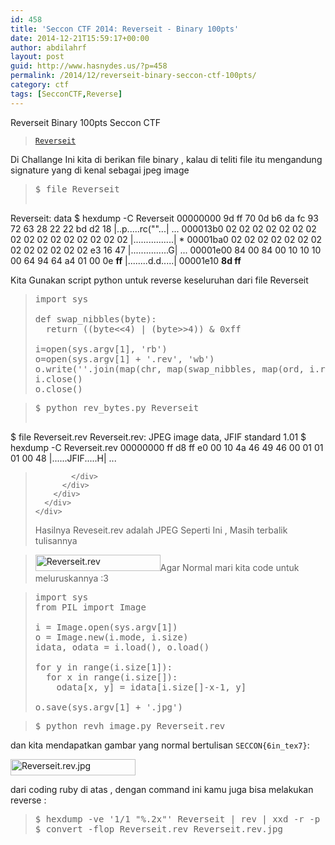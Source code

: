 ```yaml
---
id: 458
title: 'Seccon CTF 2014: Reverseit - Binary 100pts'
date: 2014-12-21T15:59:17+00:00
author: abdilahrf
layout: post
guid: http://www.hasnydes.us/?p=458
permalink: /2014/12/reverseit-binary-seccon-ctf-100pts/
category: ctf
tags: [SecconCTF,Reverse]
---
```

Reverseit Binary 100pts Seccon CTF

> [`Reverseit`](https://github.com/ctfs/write-ups/blob/master/seccon-ctf-2014/reverse-it/Reverseit)

Di Challange Ini kita di berikan file binary , kalau di teliti file itu mengandung signature yang di kenal sebagai jpeg image

> <pre class="de1">$ <span class="kw2">file</span> Reverseit
Reverseit: data
$ <span class="kw2">hexdump</span> <span class="re5">-C</span> Reverseit
00000000  9d ff <span class="nu0">70</span> 0d b6 da <span class="kw3">fc</span> <span class="nu0">93</span>  <span class="nu0">72</span> <span class="nu0">63</span> <span class="nu0">28</span> <span class="nu0">22</span> <span class="nu0">22</span> bd d2 <span class="nu0">18</span>  <span class="sy0">|</span>..p.....rc<span class="br0">(</span><span class="st0">""</span>...<span class="sy0">|</span>
...
000013b0  02 02 02 02 02 02 02 02  02 02 02 02 02 02 02 02  <span class="sy0">|</span>................<span class="sy0">|</span>
<span class="sy0">*</span>
00001ba0  02 02 02 02 02 02 02 02  02 02 02 02 02 e3 <span class="nu0">16</span> <span class="nu0">47</span>  <span class="sy0">|</span>...............G<span class="sy0">|</span>
...
00001e00  <span class="nu0">84</span> 00 <span class="nu0">84</span> 00 <span class="nu0">10</span> <span class="nu0">10</span> <span class="nu0">10</span> 00  <span class="nu0">64</span> <span class="nu0">94</span> <span class="nu0">64</span> a4 01 00 0e <strong>ff</strong>  <span class="sy0">|</span>........d.d.....<span class="sy0">|</span>
00001e10  <strong>8d ff       
</strong></pre>

Kita Gunakan script python untuk reverse keseluruhan dari file Reverseit

<!--more-->

<div class="wp-geshi-highlight-wrap5">
  <div class="wp-geshi-highlight-wrap4">
    <div class="wp-geshi-highlight-wrap3">
      <div class="wp-geshi-highlight-wrap2">
        <div class="wp-geshi-highlight-wrap">
          <div class="wp-geshi-highlight">
            <div class="python">
              <blockquote>
                <pre class="de1"><span class="kw1">import</span> <span class="kw3">sys</span>
 
<span class="kw1">def</span> swap_nibbles<span class="br0">(</span>byte<span class="br0">)</span>:
  <span class="kw1">return</span> <span class="br0">(</span><span class="br0">(</span>byte<span class="sy0">&lt;&lt;</span><span class="nu0">4</span><span class="br0">)</span> | <span class="br0">(</span>byte<span class="sy0">&gt;&gt;</span><span class="nu0">4</span><span class="br0">)</span><span class="br0">)</span> & <span class="nu0">0xff</span>
 
i<span class="sy0">=</span><span class="kw2">open</span><span class="br0">(</span><span class="kw3">sys</span>.<span class="me1">argv</span><span class="br0">[</span><span class="nu0">1</span><span class="br0">]</span><span class="sy0">,</span> <span class="st0">'rb'</span><span class="br0">)</span>
o<span class="sy0">=</span><span class="kw2">open</span><span class="br0">(</span><span class="kw3">sys</span>.<span class="me1">argv</span><span class="br0">[</span><span class="nu0">1</span><span class="br0">]</span> + <span class="st0">'.rev'</span><span class="sy0">,</span> <span class="st0">'wb'</span><span class="br0">)</span>
o.<span class="me1">write</span><span class="br0">(</span><span class="st0">''</span>.<span class="me1">join</span><span class="br0">(</span><span class="kw2">map</span><span class="br0">(</span><span class="kw2">chr</span><span class="sy0">,</span> <span class="kw2">map</span><span class="br0">(</span>swap_nibbles<span class="sy0">,</span> <span class="kw2">map</span><span class="br0">(</span><span class="kw2">ord</span><span class="sy0">,</span> i.<span class="me1">read</span><span class="br0">(</span><span class="br0">)</span><span class="br0">[</span>::-<span class="nu0">1</span><span class="br0">]</span><span class="br0">)</span><span class="br0">)</span><span class="br0">)</span><span class="br0">)</span><span class="br0">)</span>
i.<span class="me1">close</span><span class="br0">(</span><span class="br0">)</span>
o.<span class="me1">close</span><span class="br0">(</span><span class="br0">)</span></pre>
              </blockquote>
            </div>
          </div>
        </div>
      </div>
    </div>
  </div>
</div>

> <div class="wp-geshi-highlight-wrap5">
>   <div class="wp-geshi-highlight-wrap4">
>     <div class="wp-geshi-highlight-wrap3">
>       <div class="wp-geshi-highlight-wrap2">
>         <div class="wp-geshi-highlight-wrap">
>           <div class="wp-geshi-highlight">
>             <div class="bash">
>               <pre class="de1">$ python rev_bytes.py Reverseit
$ <span class="kw2">file</span> Reverseit.rev 
Reverseit.rev: JPEG image data, JFIF standard <span class="nu0">1.01</span>
$ <span class="kw2">hexdump</span> <span class="re5">-C</span> Reverseit.rev
00000000  ff d8 ff e0 00 <span class="nu0">10</span> 4a <span class="nu0">46</span>  <span class="nu0">49</span> <span class="nu0">46</span> 00 01 01 01 00 <span class="nu0">48</span>  <span class="sy0">|</span>......JFIF.....H<span class="sy0">|</span>
...</pre>
>             </div>
>           </div>
>         </div>
>       </div>
>     </div>
>   </div>
> </div>
> 
> Hasilnya Reveseit.rev adalah JPEG Seperti Ini , Masih terbalik tulisannya
  
> [<img class="aligncenter size-full wp-image-742" src="http://blogs.univ-poitiers.fr/e-laize/files/2014/12/Reverseit.jpg" alt="Reverseit.rev" width="200" height="26" />](http://blogs.univ-poitiers.fr/e-laize/files/2014/12/Reverseit.jpg)Agar Normal mari kita code untuk meluruskannya :3

<div class="wp-geshi-highlight-wrap5">
  <div class="wp-geshi-highlight-wrap4">
    <div class="wp-geshi-highlight-wrap3">
      <div class="wp-geshi-highlight-wrap2">
        <div class="wp-geshi-highlight-wrap">
          <div class="wp-geshi-highlight">
            <div class="python">
              <blockquote>
                <pre class="de1"><span class="kw1">import</span> <span class="kw3">sys</span>
<span class="kw1">from</span> PIL <span class="kw1">import</span> Image
 
i <span class="sy0">=</span> Image.<span class="kw2">open</span><span class="br0">(</span><span class="kw3">sys</span>.<span class="me1">argv</span><span class="br0">[</span><span class="nu0">1</span><span class="br0">]</span><span class="br0">)</span>
o <span class="sy0">=</span> Image.<span class="kw3">new</span><span class="br0">(</span>i.<span class="me1">mode</span><span class="sy0">,</span> i.<span class="me1">size</span><span class="br0">)</span>
idata<span class="sy0">,</span> odata <span class="sy0">=</span> i.<span class="me1">load</span><span class="br0">(</span><span class="br0">)</span><span class="sy0">,</span> o.<span class="me1">load</span><span class="br0">(</span><span class="br0">)</span>
 
<span class="kw1">for</span> y <span class="kw1">in</span> <span class="kw2">range</span><span class="br0">(</span>i.<span class="me1">size</span><span class="br0">[</span><span class="nu0">1</span><span class="br0">]</span><span class="br0">)</span>:
  <span class="kw1">for</span> x <span class="kw1">in</span> <span class="kw2">range</span><span class="br0">(</span>i.<span class="me1">size</span><span class="br0">[</span><span class="nu0"></span><span class="br0">]</span><span class="br0">)</span>:
    odata<span class="br0">[</span>x<span class="sy0">,</span> y<span class="br0">]</span> <span class="sy0">=</span> idata<span class="br0">[</span>i.<span class="me1">size</span><span class="br0">[</span><span class="nu0"></span><span class="br0">]</span>-x-<span class="nu0">1</span><span class="sy0">,</span> y<span class="br0">]</span>
 
o.<span class="me1">save</span><span class="br0">(</span><span class="kw3">sys</span>.<span class="me1">argv</span><span class="br0">[</span><span class="nu0">1</span><span class="br0">]</span> + <span class="st0">'.jpg'</span><span class="br0">)</span></pre>
              </blockquote>
            </div>
          </div>
        </div>
      </div>
    </div>
  </div>
</div>

<div class="wp-geshi-highlight-wrap5">
  <div class="wp-geshi-highlight-wrap4">
    <div class="wp-geshi-highlight-wrap3">
      <div class="wp-geshi-highlight-wrap2">
        <div class="wp-geshi-highlight-wrap">
          <div class="wp-geshi-highlight">
            <div class="bash">
              <blockquote>
                <pre class="de1"><span class="co4">$ </span>python revh_image.py Reverseit.rev</pre>
              </blockquote>
            </div>
          </div>
        </div>
      </div>
    </div>
  </div>
</div>

dan kita mendapatkan gambar yang normal bertulisan `SECCON{6in_tex7}`:
  
[<img class="aligncenter size-full wp-image-743" src="http://blogs.univ-poitiers.fr/e-laize/files/2014/12/Reverseit.rev_.jpg" alt="Reverseit.rev.jpg" width="200" height="26" />](http://blogs.univ-poitiers.fr/e-laize/files/2014/12/Reverseit.rev_.jpg)

dari coding ruby di atas , dengan command ini kamu juga bisa melakukan reverse :

<div class="wp-geshi-highlight-wrap5">
  <div class="wp-geshi-highlight-wrap4">
    <div class="wp-geshi-highlight-wrap3">
      <div class="wp-geshi-highlight-wrap2">
        <div class="wp-geshi-highlight-wrap">
          <div class="wp-geshi-highlight">
            <div class="bash">
              <blockquote>
                <pre class="de1">$ <span class="kw2">hexdump</span> <span class="re5">-ve</span> <span class="st_h">'1/1 "%.2x"'</span> Reverseit <span class="sy0">|</span> <span class="kw2">rev</span> <span class="sy0">|</span> xxd <span class="re5">-r</span> <span class="re5">-p</span> <span class="sy0">&gt;</span> Reverseit.rev
$ convert <span class="re5">-flop</span> Reverseit.rev Reverseit.rev.jpg</pre>
              </blockquote>
            </div>
          </div>
        </div>
      </div>
    </div>
  </div>
</div>

&nbsp;
